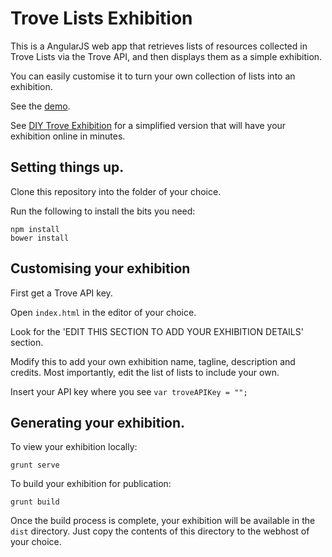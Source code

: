 # Trove Lists Exhibition

This is a AngularJS web app that retrieves lists of resources collected in Trove Lists via the Trove API, and then displays them as a simple exhibition.

You can easily customise it to turn your own collection of lists into an exhibition.

See the [demo](http://wragge.github.io/forecasters-demo).

See [DIY Trove Exhibition](https://github.com/wragge/diy-trove-exhibition) for a simplified version that will have your exhibition online in minutes.

## Setting things up.

Clone this repository into the folder of your choice.

Run the following to install the bits you need:

```
npm install
bower install
```

## Customising your exhibition

First get a Trove API key.

Open `index.html` in the editor of your choice.

Look for the 'EDIT THIS SECTION TO ADD YOUR EXHIBITION DETAILS' section.

Modify this to add your own exhibition name, tagline, description and credits. Most importantly, edit the list of lists to include your own.

Insert your API key where you see `var troveAPIKey = "";`

## Generating your exhibition.

To view your exhibition locally:

```
grunt serve
````

To build your exhibition for publication:

```
grunt build
```

Once the build process is complete, your exhibition will be available in the `dist` directory. Just copy the contents of this directory to the webhost of your choice.
